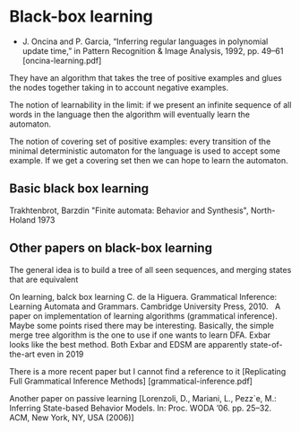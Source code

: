 # Black-box learning

* J. Oncina and P. Garcia, “Inferring regular languages in polynomial update
  time,” in Pattern Recognition & Image Analysis, 1992, pp. 49–61 
[oncina-learning.pdf]

They have an algorithm that takes the tree of positive examples and glues the
nodes together taking in to account negative examples.

The notion of learnability in the limit: if we present an infinite sequence of
all words in the language then the algorithm will eventually learn the
automaton.

The notion of covering set of positive examples: every transition of the minimal
deterministic automaton for the language is used to accept some example. 
If we get a covering set then we can hope to learn the automaton. 

## Basic black box learning
Trakhtenbrot, Barzdin "Finite automata: Behavior and Synthesis", North-Holand 1973

## Other papers on black-box learning

The general idea is to build a tree of all seen sequences, and merging states that are equivalent

On learning, balck box learning
C. de la Higuera. Grammatical Inference: Learning Automata and Grammars. Cambridge University Press, 2010.
 
A paper on implementation of learning algorithms (grammatical inference). 
Maybe some points rised there may be interesting. Basically, the simple merge tree algorithm is the one to use if one wants to learn DFA. Exbar looks like the best method. Both Exbar and EDSM are apparently state-of-the-art even in 2019

There is a more recent paper but I cannot find a reference to it
[Replicating Full Grammatical Inference Methods]
[grammatical-inference.pdf]

Another paper on passive learning
[Lorenzoli, D., Mariani, L., Pezz`e, M.: Inferring State-based Behavior Models. In:
Proc. WODA ’06. pp. 25–32. ACM, New York, NY, USA (2006)]

